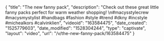 {
    "title": "The new fanny pack",
    "description": "Check out these great little fanny packs perfect for warm weather shopping! \n#macysstylecrew #macysmystylist #handbags #fashion #style #trend #dkny #incstyle #michealkors #calvinklien",
    "videoid": "163584475",
    "date_created": "1525779603",
    "date_modified": "1528304244",
    "type": "captivate",
    "layout": "video",
    "url": "\/v\/the-new-fanny-pack\/163584475"
}